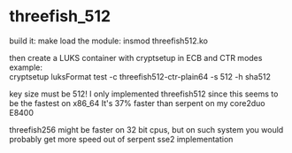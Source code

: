 # threefish_512

build it: make
load the module: insmod threefish512.ko

then create a LUKS container with cryptsetup in ECB and CTR modes        
example:           
cryptsetup luksFormat test -c threefish512-ctr-plain64 -s 512 -h sha512

key size must be 512!
I only implemented threefish512 since this seems to be the fastest on x86_64
It's 37% faster than serpent on my core2duo E8400

threefish256 might be faster on 32 bit cpus, but on such system you
would probably get more speed out of serpent sse2 implementation